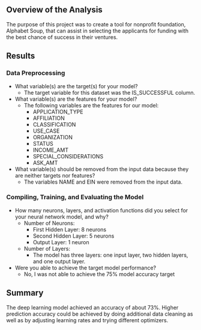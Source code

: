 ## Overview of the Analysis

The purpose of this project was to create a tool for nonprofit foundation, Alphabet Soup, that can assist in selecting the applicants for funding with the best chance of success in their ventures.

## Results

### Data Preprocessing
- What variable(s) are the target(s) for your model?
    - The target variable for this dataset was the IS_SUCCESSFUL column.
- What variable(s) are the features for your model?
    - The following variables are the features for our model:
      * APPLICATION_TYPE
      * AFFILIATION
      * CLASSIFICATION
      * USE_CASE
      * ORGANIZATION
      * STATUS
      * INCOME_AMT
      * SPECIAL_CONSIDERATIONS
      * ASK_AMT
- What variable(s) should be removed from the input data because they are neither targets nor features?
    - The variables NAME and EIN were removed from the input data.

### Compiling, Training, and Evaluating the Model
- How many neurons, layers, and activation functions did you select for your neural network model, and why?
    - Number of Neurons:
        * First Hidden Layer: 8 neurons
        * Second Hidden Layer: 5 neurons
        * Output Layer: 1 neuron
    - Number of Layers:
        * The model has three layers: one input layer, two hidden layers, and one output layer.
 - Were you able to achieve the target model performance?
    - No, I was not able to achieve the 75% model accuracy target


## Summary
The deep learning model achieved an accuracy of about 73%. Higher prediction accuracy could be achieved by doing additional data cleaning as well as by adjusting learning rates and trying different optimizers.
